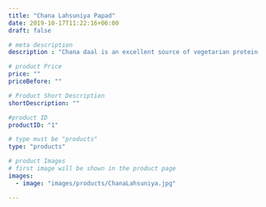 ```yaml
---
title: "Chana Lahsuniya Papad"
date: 2019-10-17T11:22:16+06:00
draft: false

# meta description
description : "Chana daal is an excellent source of vegetarian protein with high fiber.Its combination with Urad daal  and garlic makes it a perfect aid for heart health."

# product Price
price: ""
priceBefore: ""

# Product Short Description
shortDescription: ""

#product ID
productID: "1"

# type must be "products"
type: "products"

# product Images
# first image will be shown in the product page
images:
  - image: "images/products/ChanaLahsuniya.jpg"

---
```

